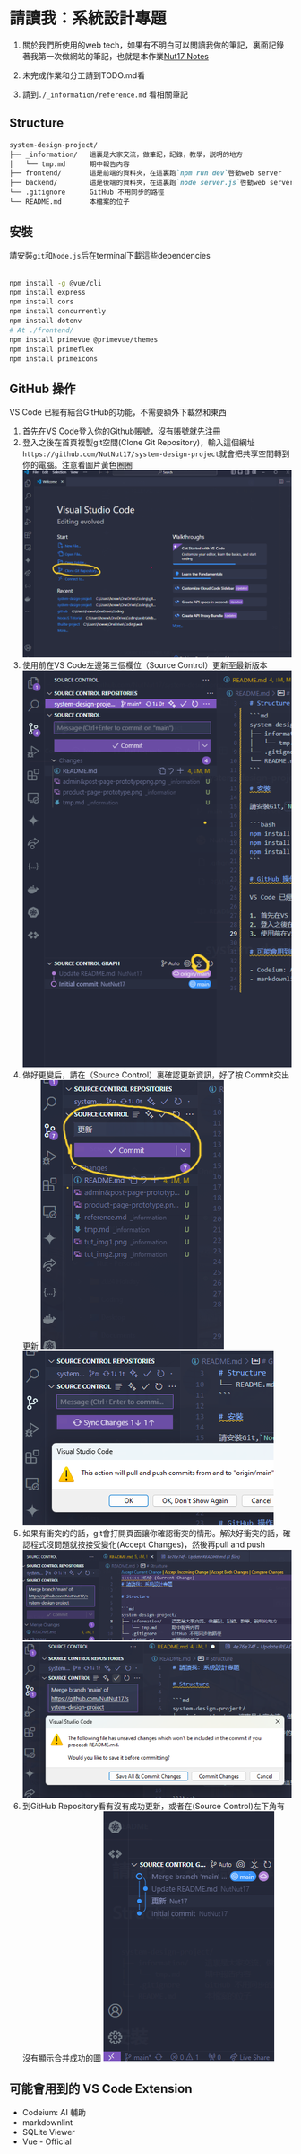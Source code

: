 # 請讀我：系統設計專題

1. 關於我們所使用的web tech，如果有不明白可以閲讀我做的筆記，裏面記錄著我第一次做網站的筆記，也就是本作業[Nut17 Notes](https://nutnut17.github.io/thulite-project/docs/web/web-tech-stack/)

2. 未完成作業和分工請到TODO.md看
   
3. 請到`./_information/reference.md` 看相關筆記

## Structure

```md
system-design-project/
├── _information/   這裏是大家交流，做筆記，記錄，教學，説明的地方
│   └── tmp.md      期中報告内容
├── frontend/       這是前端的資料夾，在這裏跑`npm run dev`啓動web server
├── backend/        這是後端的資料夾，在這裏跑`node server.js`啓動web server
└── .gitignore      GitHub 不用同步的路徑
└── README.md       本檔案的位子
```

## 安裝

請安裝`git`和`Node.js`后在terminal下載這些dependencies

```bash

npm install -g @vue/cli
npm install express
npm install cors
npm install concurrently
npm install dotenv
# At ./frontend/
npm install primevue @primevue/themes
npm install primeflex
npm install primeicons
```

## GitHub 操作

VS Code 已經有結合GitHub的功能，不需要額外下載然和東西

1. 首先在VS Code登入你的Github賬號，沒有賬號就先注冊
2. 登入之後在首頁複製git空間(Clone Git Repository)，輸入這個網址`https://github.com/NutNut17/system-design-project`就會把共享空間轉到你的電腦。注意看圖片黃色圈圈 ![img1](_information/tut_img1.png)
3. 使用前在VS Code左邊第三個欄位（Source Control）更新至最新版本 ![img2](_information/tut_img2.png)
4. 做好更變后，請在（Source Control）裏確認更新資訊，好了按 Commit交出更新 ![img3](_information/tut_img3.png) ![img4](_information/tut_img4.png)
5. 如果有衝突的的話，git會打開頁面讓你確認衝突的情形。解決好衝突的話，確認程式沒問題就按接受變化(Accept Changes)，然後再pull and push ![img5](_information/tut_img5.png) ![img6](_information/tut_img6.png)
6. 到GitHub Repository看有沒有成功更新，或者在(Source Control)左下角有沒有顯示合并成功的圖 ![img7](_information/tut_img7.png)

## 可能會用到的 VS Code Extension

- Codeium: AI 輔助
- markdownlint
- SQLite Viewer
- Vue - Official
  